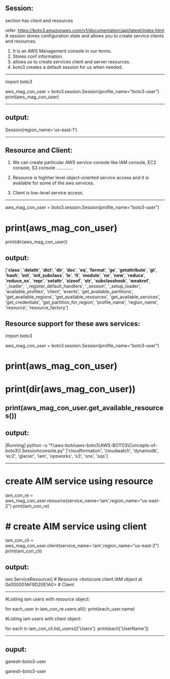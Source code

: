 Session:
--------
section has client and resources

refer: https://boto3.amazonaws.com/v1/documentation/api/latest/index.html
A session stores configuration state and allows you to create service clients and resources.
1. It is an AWS Management console in our terms.
2. Stores conf information.
3. allows us to create services client and server resources.
4. boto3 creates a default session for us when needed.

______________________________________________________________
import boto3


aws_mag_con_user = boto3.session.Session(profile_name="boto3-user") 
print(aws_mag_con_user)

______________________________________________________________
output:
-------
Session(region_name='us-east-1')

-------------------------------------------------
Resource and Client:
--------------------
 1. We can create particular AWS service console like IAM console, EC2 console, S3 console .............

 2. Resource is highher level object-oriented service access and it    is available for some of the aws services.

 3. Client is low-level service access.

 ----------------------------------------------------
aws_mag_con_user = boto3.session.Session(profile_name="boto3-user") 
# print(aws_mag_con_user)
print(dir(aws_mag_con_user))


output:
-------
 
['__class__', '__delattr__', '__dict__', '__dir__', '__doc__', '__eq__', '__format__', '__ge__', '__getattribute__', '__gt__', '__hash__', '__init__', '__init_subclass__', '__le__', '__lt__', '__module__', '__ne__', '__new__', '__reduce__', '__reduce_ex__', '__repr__', '__setattr__', '__sizeof__', '__str__', '__subclasshook__', '__weakref__', '_loader', '_register_default_handlers', '_session', '_setup_loader', 'available_profiles', 'client', 'events', 'get_available_partitions', 'get_available_regions', 'get_available_resources', 'get_available_services', 'get_credentials', 'get_partition_for_region', 'profile_name', 'region_name', 'resource', 'resource_factory']


Resource support for these aws services:
--------------------------------------------

 import boto3


aws_mag_con_user = boto3.session.Session(profile_name="boto3-user") 
# print(aws_mag_con_user)
# print(dir(aws_mag_con_user))

print(aws_mag_con_user.get_available_resources())
------------------------------------------------------

output:
--------
[Running] python -u "f:\aws-boto\aws-boto3\AWS-BOTO3\Concepts-of-boto3\1.Session\console.py"
['cloudformation', 'cloudwatch', 'dynamodb', 'ec2', 'glacier', 'iam', 'opsworks', 's3', 'sns', 'sqs']

------------------------------------------------------------------------------------------------------------
# create AIM service using resource
iam_con_re = aws_mag_con_user.resource(service_name='iam',region_name="us-east-2")
print(iam_con_re)
# # create AIM service using client
iam_con_cli = aws_mag_con_user.client(service_name='iam',region_name="us-east-2")
print(iam_con_cli)


output:
-------
iam.ServiceResource()       # Resource
<botocore.client.IAM object at 0x000001AF9D20E1A0>      # Client

---------------------------------------------------

#Listiing iam users with resource object:

for each_user in iam_con_re.users.all():
    print(each_user.name)


#Listing iam users with client object:

for each in iam_con_cli.list_users()['Users']:
   print(each['UserName'])

-------------------------------------------------------

ouput:
-------

ganesh-boto3-user

ganesh-boto3-user